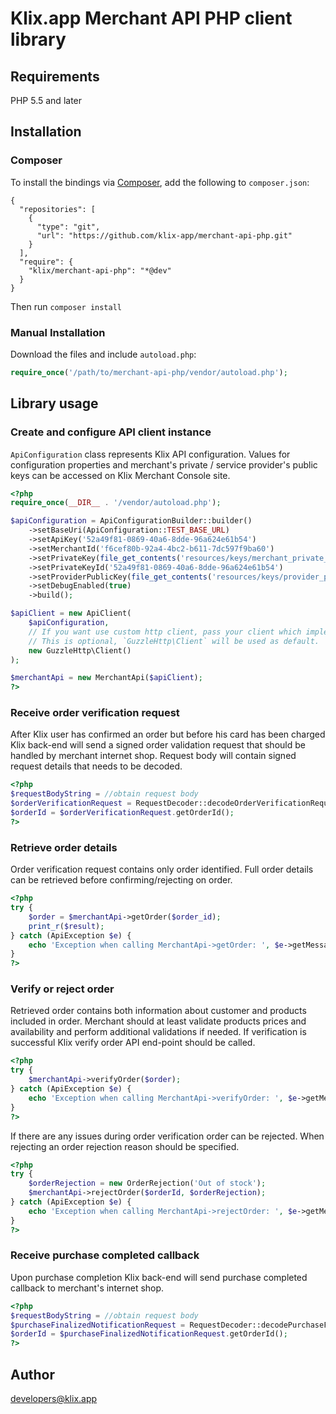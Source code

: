 # Klix.app Merchant API PHP client library

## Requirements

PHP 5.5 and later

## Installation
### Composer

To install the bindings via [Composer](http://getcomposer.org/), add the following to `composer.json`:

```
{
  "repositories": [
    {
      "type": "git",
      "url": "https://github.com/klix-app/merchant-api-php.git"
    }
  ],
  "require": {
    "klix/merchant-api-php": "*@dev"
  }
}
```

Then run `composer install`

### Manual Installation

Download the files and include `autoload.php`:

```php
require_once('/path/to/merchant-api-php/vendor/autoload.php');
```

## Library usage


### Create and configure API client instance

`ApiConfiguration` class represents Klix API configuration. Values for configuration properties and merchant's private / service provider's public keys can be accessed on Klix Merchant Console site. 
```php
<?php
require_once(__DIR__ . '/vendor/autoload.php');

$apiConfiguration = ApiConfigurationBuilder::builder()
    ->setBaseUri(ApiConfiguration::TEST_BASE_URL)
    ->setApiKey('52a49f81-0869-40a6-8dde-96a624e61b54')
    ->setMerchantId('f6cef80b-92a4-4bc2-b611-7dc597f9ba60')
    ->setPrivateKey(file_get_contents('resources/keys/merchant_private_key.pem'))
    ->setPrivateKeyId('52a49f81-0869-40a6-8dde-96a624e61b54')
    ->setProviderPublicKey(file_get_contents('resources/keys/provider_public_key.pem'))
    ->setDebugEnabled(true)
    ->build();

$apiClient = new ApiClient(
	$apiConfiguration,
	// If you want use custom http client, pass your client which implements `GuzzleHttp\ClientInterface`.
    // This is optional, `GuzzleHttp\Client` will be used as default.
    new GuzzleHttp\Client()
);

$merchantApi = new MerchantApi($apiClient);
?>
```

### Receive order verification request
After Klix user has confirmed an order but before his card has been charged Klix back-end will send a signed order validation request that should be handled by merchant internet shop. Request body will contain signed request details that needs to be decoded. 

```php
<?php
$requestBodyString = //obtain request body
$orderVerificationRequest = RequestDecoder::decodeOrderVerificationRequest($requestBodyString, $apiConfiguration);
$orderId = $orderVerificationRequest.getOrderId();
?>
```

### Retrieve order details
Order verification request contains only order identified. Full order details can be retrieved before confirming/rejecting on order.
```php
<?php
try {
    $order = $merchantApi->getOrder($order_id);
    print_r($result);
} catch (ApiException $e) {
    echo 'Exception when calling MerchantApi->getOrder: ', $e->getMessage(), PHP_EOL;
}
?>
```

### Verify or reject order
Retrieved order contains both information about customer and products included in order. Merchant should at least validate products prices and availability and perform additional validations if needed.
If verification is successful Klix verify order API end-point should be called.
```php
<?php
try {
    $merchantApi->verifyOrder($order);
} catch (ApiException $e) {
    echo 'Exception when calling MerchantApi->verifyOrder: ', $e->getMessage(), PHP_EOL;
}
?>
```
If there are any issues during order verification order can be rejected. When rejecting an order rejection reason should be specified. 
```php
<?php
try {
	$orderRejection = new OrderRejection('Out of stock');
    $merchantApi->rejectOrder($orderId, $orderRejection);
} catch (ApiException $e) {
    echo 'Exception when calling MerchantApi->rejectOrder: ', $e->getMessage(), PHP_EOL;
}
?>
```
### Receive purchase completed callback
Upon purchase completion Klix back-end will send purchase completed callback to merchant's internet shop. 
```php
<?php
$requestBodyString = //obtain request body
$purchaseFinalizedNotificationRequest = RequestDecoder::decodePurchaseFinalizedNotificationRequest($requestBodyString, $apiConfiguration);
$orderId = $purchaseFinalizedNotificationRequest.getOrderId();
?>
```

## Author

developers@klix.app

